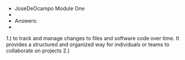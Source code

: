 - JoseDeOcampo Module One
- 
- Answers:
- 
1.) to track and manage changes to files and software code over time. It provides a structured and organized way for individuals or teams to collaborate on projects
2.) 

<!---
JoseDeOcampo/JoseDeOcampo is a ✨ special ✨ repository because its `README.md` (this file) appears on your GitHub profile.
You can click the Preview link to take a look at your changes.
--->
